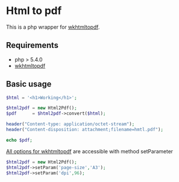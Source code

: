 # Html to pdf

This is a php wrapper for [wkhtmltopdf](http://wkhtmltopdf.org/).

## Requirements

 * php > 5.4.0
 * [wkhtmltopdf](http://wkhtmltopdf.org/downloads.html)

## Basic usage

```php
$html = '<h1>Working</h1>';

$html2pdf = new Html2Pdf();
$pdf      = $html2pdf->convert($html);

header("Content-type: application/octet-stream");
header("Content-disposition: attachment;filename=hmtl.pdf");

echo $pdf;

```

[All options for wkhtmltopdf](http://wkhtmltopdf.org/usage/wkhtmltopdf.txt) are accessible with method setParameter

```php
$html2pdf = new Html2Pdf();
$html2pdf->setParam('page-size','A3');
$html2pdf->setParam('dpi',96);

```